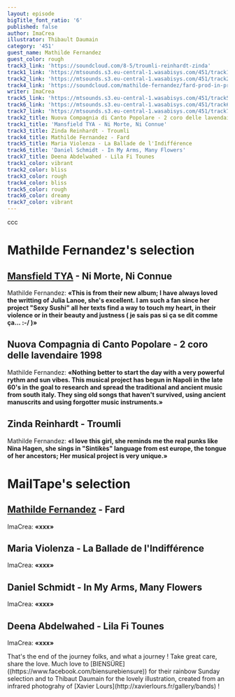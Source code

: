 ```yaml
---
layout: episode
bigTitle_font_ratio: '6'
published: false
author: ImaCrea
illustrator: Thibault Daumain
category: '451'
guest_name: Mathilde Fernandez
guest_color: rough
track3_link: 'https://soundcloud.com/8-5/troumli-reinhardt-zinda'
track1_link: 'https://mtsounds.s3.eu-central-1.wasabisys.com/451/track1.mp3'
track2_link: 'https://mtsounds.s3.eu-central-1.wasabisys.com/451/track2.mp3'
track4_link: 'https://soundcloud.com/mathilde-fernandez/fard-prod-in-progress'
writer: ImaCrea
track5_link: 'https://mtsounds.s3.eu-central-1.wasabisys.com/451/track5.mp3'
track6_link: 'https://mtsounds.s3.eu-central-1.wasabisys.com/451/track6.mp3'
track7_link: 'https://mtsounds.s3.eu-central-1.wasabisys.com/451/track7.mp3'
track2_title: Nuova Compagnia di Canto Popolare - 2 coro delle lavendaire 1998
track1_title: 'Mansfield TYA - Ni Morte, Ni Connue'
track3_title: Zinda Reinhardt - Troumli
track4_title: Mathilde Fernandez - Fard
track5_title: Maria Violenza - La Ballade de l'Indifférence
track6_title: 'Daniel Schmidt - In My Arms, Many Flowers'
track7_title: Deena Abdelwahed - Lila Fi Tounes
track1_color: vibrant
track2_color: bliss
track3_color: rough
track4_color: bliss
track5_color: rough
track6_color: dreamy
track7_color: vibrant
---
```


<p id="introduction">ccc</p>


# Mathilde Fernandez's selection

## [Mansfield TYA](https://www.instagram.com/chaama_z/) - Ni Morte, Ni Connue
Mathilde Fernandez: **«**This is from their new album; I have always loved the writting of Julia Lanoe, she's excellent. I am such a fan since her project "Sexy Sushi" all her texts find a way to touch my heart, in their violence or in their beauty and justness ( je sais pas si ça se dit comme ça... :-/ )**»**


## Nuova Compagnia di Canto Popolare - 2 coro delle lavendaire 1998
Mathilde Fernandez: **«**Nothing better to start the day with a very powerful rythm and sun vibes. This musical project has begun in Napoli in the late 60's in the goal to research and spread the traditional and ancient music from south italy. They sing old songs that haven't survived, using ancient manuscrits and using forgotter music instruments.**»**

## Zinda Reinhardt - Troumli
Mathilde Fernandez: **«**I love this girl, she reminds me the real punks like Nina Hagen, she sings in "Sintikès" language from est europe, the tongue of her ancestors; Her musical project is very unique.**»**

# MailTape's selection

## [Mathilde Fernandez](https://mathildefernandez.bandcamp.com/) - Fard
ImaCrea: **«**xxx**»**

## Maria Violenza - La Ballade de l'Indifférence
ImaCrea: **«**xxx**»**

## Daniel Schmidt - In My Arms, Many Flowers
ImaCrea: **«**xxx**»**

## Deena Abdelwahed - Lila Fi Tounes
ImaCrea: **«**xxx**»**

<p id="outroduction">That's the end of the journey folks, and what a journey ! Take great care, share the love. Much love to [BIENSÜRE]((https://www.facebook.com/biensurebiensure)) for their rainbow Sunday selection and to Thibaut Daumain for the lovely illustration, created from an infrared photograhy of [Xavier Lours](http://xavierlours.fr/gallery/bands) !</p>
